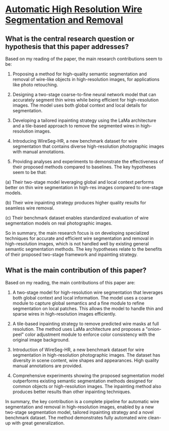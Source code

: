 # [Automatic High Resolution Wire Segmentation and Removal](https://arxiv.org/abs/2304.00221)

## What is the central research question or hypothesis that this paper addresses?

 Based on my reading of the paper, the main research contributions seem to be:

1. Proposing a method for high-quality semantic segmentation and removal of wire-like objects in high-resolution images, for applications like photo retouching. 

2. Designing a two-stage coarse-to-fine neural network model that can accurately segment thin wires while being efficient for high-resolution images. The model uses both global context and local details for segmentation.

3. Developing a tailored inpainting strategy using the LaMa architecture and a tile-based approach to remove the segmented wires in high-resolution images.

4. Introducing WireSeg-HR, a new benchmark dataset for wire segmentation that contains diverse high-resolution photographic images with manual annotations.

5. Providing analyses and experiments to demonstrate the effectiveness of their proposed methods compared to baselines. The key hypotheses seem to be that:

(a) Their two-stage model leveraging global and local context performs better on thin wire segmentation in high-res images compared to one-stage models.

(b) Their wire inpainting strategy produces higher quality results for seamless wire removal. 

(c) Their benchmark dataset enables standardized evaluation of wire segmentation models on real photographic images.

So in summary, the main research focus is on developing specialized techniques for accurate and efficient wire segmentation and removal in high-resolution images, which is not handled well by existing general semantic segmentation methods. The key hypotheses relate to the benefits of their proposed two-stage framework and inpainting strategy.


## What is the main contribution of this paper?

 Based on my reading, the main contributions of this paper are:

1. A two-stage model for high-resolution wire segmentation that leverages both global context and local information. The model uses a coarse module to capture global semantics and a fine module to refine segmentation on local patches. This allows the model to handle thin and sparse wires in high-resolution images efficiently.

2. A tile-based inpainting strategy to remove predicted wire masks at full resolution. The method uses LaMa architecture and proposes a "onion-peel" color adjustment module to enforce color consistency with the original image background.

3. Introduction of WireSeg-HR, a new benchmark dataset for wire segmentation in high-resolution photographic images. The dataset has diversity in scene content, wire shapes and appearances. High quality manual annotations are provided.

4. Comprehensive experiments showing the proposed segmentation model outperforms existing semantic segmentation methods designed for common objects or high-resolution images. The inpainting method also produces better results than other inpainting techniques.

In summary, the key contribution is a complete pipeline for automatic wire segmentation and removal in high-resolution images, enabled by a new two-stage segmentation model, tailored inpainting strategy and a novel benchmark dataset. The method demonstrates fully automated wire clean-up with great generalization.
